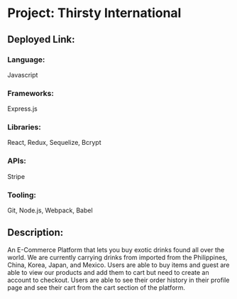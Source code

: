 # Project: Thirsty International
## Deployed Link:

### Language:
Javascript
### Frameworks:
Express.js
### Libraries:
React, Redux, Sequelize, Bcrypt
### APIs:
Stripe
### Tooling:
Git, Node.js, Webpack, Babel

## Description:
An E-Commerce Platform that lets you buy exotic drinks found all over the world.
We are currently carrying drinks from imported from the Philippines, China, Korea, Japan, and Mexico.
Users are able to buy items and guest are able to view our products and add them to cart but need to create an account to checkout.
Users are able to see their order history in their profile page and see their cart from the cart section of the platform.

